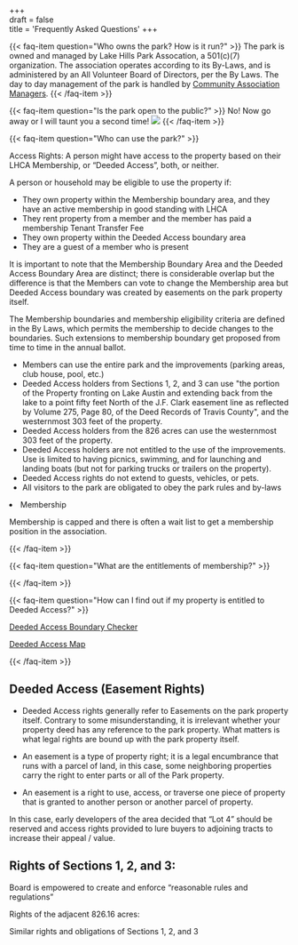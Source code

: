 +++  
draft = false  
title = 'Frequently Asked Questions'
+++


{{< faq-item question="Who owns the park?  How is it run?" >}}
    The park is owned and managed by Lake Hills Park Assocation, a 501(c)(7) organization.
    The association operates according to its By-Laws, and is administered by an All Volunteer Board of Directors, per the By Laws.
    The day to day management of the park is handled by <a href="https://camanagers.com" target="_blank">Community Association Managers</a>.
{{< /faq-item >}}



{{< faq-item question="Is the park open to the public?" >}}
No!  Now go away or I will taunt you a second time!
<img src="https://misc-ramblings.com/wp-content/uploads/monty-python-french-taunting.jpg" />
{{< /faq-item >}}



{{< faq-item question="Who can use the park?" >}}

Access Rights:  A person might have access to the property based on their LHCA Membership, or “Deeded Access”, both, or neither.

A person or household may be eligible to use the property if:
* They own property within the Membership boundary area, and they have an active membership in good standing with LHCA
* They rent property from a member and the member has paid a membership Tenant Transfer Fee 
* They own property within the Deeded Access boundary area
* They are a guest of a member who is present

It is important to note that the Membership Boundary Area and the Deeded Access Boundary Area are distinct; there is considerable overlap but the difference is that the Members can vote to change the Membership area but Deeded Access boundary was created by easements on the park property itself.

The Membership boundaries and membership eligibility criteria are defined in the By Laws, which permits the membership to decide changes to the boundaries. Such extensions to membership boundary get proposed from time to time in the annual ballot.

* Members can use the entire park and the improvements (parking areas, club house, pool, etc.)
* Deeded Access holders from Sections 1, 2, and 3 can use "the portion of the Property fronting on Lake Austin and extending back from the lake to a point fifty feet North of the J.F. Clark easement line as reflected by Volume 275, Page 80, of the Deed Records of Travis County", and the westernmost 303 feet of the property.
* Deeded Access holders from the 826 acres can use the westernmost 303 feet of the property.
* Deeded Access holders are not entitled to the use of the improvements.  Use is limited to having picnics, swimming, and for launching and
landing boats (but not for parking trucks or trailers on the property).
* Deeded Access rights do not extend to guests, vehicles, or pets.
* All visitors to the park are obligated to obey the park rules and by-laws


<li>Membership</li>

Membership is capped and there is often a wait list to get a membership position in the association.





{{< /faq-item >}}

{{< faq-item question="What are the entitlements of membership?" >}}



{{< /faq-item >}}




{{< faq-item question="How can I find out if my property is entitled to Deeded Access?" >}}

<a href="https://boundaries.lakehillsca.org" target="_blank"> Deeded Access Boundary Checker</a> 

<a href="https://www.google.com/maps/d/u/4/viewer?mid=1AhZ_Vgq3KF9WTXosjzneLWy25vI4NuY&ll=30.33780822213763%2C-97.86892531394552&z=14" target="_blank"> Deeded Access Map </a> 

{{< /faq-item >}}







## Deeded Access (Easement Rights)

* Deeded Access rights generally refer to Easements on the park property itself. Contrary to some misunderstanding, it is irrelevant whether your property deed has any reference to the park property. What matters is what legal rights are bound up with the park property itself.

* An easement is a type of property right; it is a legal encumbrance that runs with a parcel of land, in this case, some neighboring properties carry the right to enter parts or all of the Park property.

* An easement is a right to use, access, or traverse one piece of property that is granted to another person or another parcel of property.

In this case, early developers of the area decided that “Lot 4” should be reserved and access rights provided to lure buyers to adjoining tracts to increase their appeal / value.



## Rights of Sections 1, 2, and 3:

Board is empowered to create and enforce “reasonable rules and regulations”

Rights of the adjacent 826.16 acres:

Similar rights and obligations of Sections 1, 2, and 3


